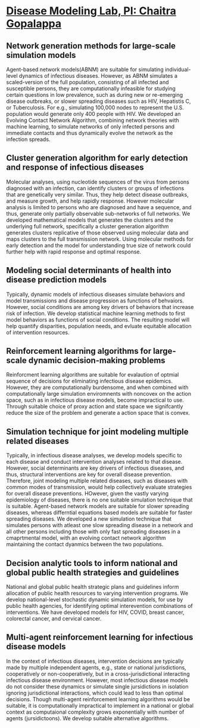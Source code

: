 
# [Disease Modeling Lab, PI: Chaitra Gopalappa](https://diseasemodeling.github.io)

## Network generation methods for large-scale simulation models
Agent-based network models(ABNM) are suitable for simulating individual-level dynamics of infectious diseases. However, as ABNM simulates a scaled-version of the full population, consisting of all infected and susceptible persons, they are computationally infeasible for studying certain questions in low prevalence, such as during new or re-emerging disease outbreaks, or slower spreading diseases such as HIV, Hepatistis C, or Tuberculosis. For e.g., simulating 100,000 nodes to represent the U.S. population would generate only 400 people with HIV. We developed an Evolving Contact Network Algorithm, combining  network theories with machine learning, to simulate networks of only infected persons and immediate contacts and thus dynamically evolve the network as the infection spreads. 

## Cluster generation algorithm for early detection and response of infectious diseases
Molecular analyses, using nucleotide sequences of the virus from persons diagnosed with an infection, can identify clusters or groups of infections that are genetically very similar. Thus, they help detect disease outbreaks, and measure growth, and help rapidly response. However molecular analysis is limited to persons who are diagnosed and have a sequence, and thus, generate only partially observable sub-networks of full networks. We developed mathematical models that generates the clusters and the underlying full network, specifically a cluster generation algorithm  generates clusters replicative of those observed using molecular data and maps clusters to the full transmission network. Using  molecular methods for early detection and the model for understanding true size of network could further help with rapid response and optimal response. 

## Modeling social determinants of health into disease prediction models
Typically, dynamic models of infectious diseases simulate behaviors and model transmissions and disease progression as functions of behvaiors. However, social conditions are among key drivers of behaviors that increase risk of infection. We develop statistical machine learning methods to first model behaviors as functions of social conditions. The resulting model will help quantify disparities, population needs, and evluate equitable allocation of intervention resources. 

## Reinforcement learning algorithms for large-scale dynamic decision-making problems
Reinforcment learning algorithms are suitable for evalaution of optmial sequence of decisions for eliminating infectious disease epidemics. However, they are computationally burdensome, and when combined with computationally large simulation enviromnents with noncovex on the action space, such as in infectious disease models, become impractical to use. Through suitable choice of proxy action and state space we signifcantly reduce the size of the problem and generate a action space that is convex. 

## Simulation technique for joint modeling multiple related diseases 
Typically, in infectious disease analyses, we develop models specific to each disease and conduct intervention analyses related to that disease. However, social determinants are key drivers of infectious diseases, and thus, structural interventions are key for overall disease prevention. Therefore, joint modeling multiple related diseases, such as diseases with common modes of transmission, would help collectively evaluate strategies for overall disease preventions. HOwever, given the vastly varying epidemiology of diseases, there is no one suitable simulation technique that is suitable. Agent-based network models are suitable for slower spreading diseases, whereas differntial equations based models are suitable for faster spreading diseases. We developed a new simulation technique that simulates persons with atleast one slow spreading disease in a network and all other persons including those with only fast spreading diseases in a cmaprtmental model, with an evolving contact network algorithm maintaining the contact dyanmics between the two populations.

## Decision analytic tools to inform national and global public health strategies and guidelines
National and global public health strategic plans and guidelines inform allocation of public health resources to varying intervention programs. We develop national-level stochastic dynamic simulation models, for use by public health agencies, for identifying optimal interevention combinations of interventions. We have developed models for HIV, COVID, breast cancer, colorectal cancer, and cervical cancer. 

## Multi-agent reinforcement learning for infectious disease models
In the context of infectious diseases, intervention decisions are typically made by multiple independent agents, e.g., state or national jurisdictions, cooperatively or non-cooperatively, but in a cross-jurisdictional interacting infectious disease environment. However, most infectious disease models do not consider these dynamics or simulate single jursidictions in isolation ignoring jurisdictional interactions, which could lead to less than optimal decisions. Though multi-agent reinforcement learning algorithms would be suitable, it is computationally impractical to implement in a national or global context as computaional complexity grows exponentially with number of agents (jursidictoons). We develop suitable alternative algorithms.
